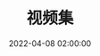 ---
title: 视频集
date: 2022-04-08 02:00:00
updated: 2022-08-28 02:00:00
type: videos
videos:
  - caption: 明日方舟 音律联觉 专场演出 2021
    url: /video/%E6%98%8E%E6%97%A5%E6%96%B9%E8%88%9F%E9%9F%B3%E5%BE%8B%E8%81%94%E8%A7%89%E4%B8%93%E5%9C%BA%E6%BC%94%E5%87%BA2021.html
    cover: https://assets.tnxg.whitenuo.cn/images/cover/%E6%98%8E%E6%97%A5%E6%96%B9%E8%88%9F%E9%9F%B3%E5%BE%8B%E8%81%94%E8%A7%89%E4%B8%93%E5%9C%BA%E6%BC%94%E5%87%BA2021.jpg

  - caption: 《崩坏3》动画短片「因你而在的故事」
    url: /video/%E3%80%8A%E5%B4%A9%E5%9D%8F3%E3%80%8B%E5%8A%A8%E7%94%BB%E7%9F%AD%E7%89%87%E3%80%8C%E5%9B%A0%E4%BD%A0%E8%80%8C%E5%9C%A8%E7%9A%84%E6%95%85%E4%BA%8B%E3%80%8D.html
    cover: https://assets.tnxg.whitenuo.cn/images/cover/%E3%80%8A%E5%B4%A9%E5%9D%8F3%E3%80%8B%E5%8A%A8%E7%94%BB%E7%9F%AD%E7%89%87%E3%80%8C%E5%9B%A0%E4%BD%A0%E8%80%8C%E5%9C%A8%E7%9A%84%E6%95%85%E4%BA%8B%E3%80%8D.jpg

  - caption: 明日方舟「同行长路」
    url: /video/%E6%98%8E%E6%97%A5%E6%96%B9%E8%88%9F%E5%90%8C%E8%A1%8C%E9%95%BF%E8%B7%AF.html
    cover: https://assets.tnxg.whitenuo.cn/images/cover/%E6%98%8E%E6%97%A5%E6%96%B9%E8%88%9F%E5%90%8C%E8%A1%8C%E9%95%BF%E8%B7%AF.png

  - caption: 崩坏3「纯真梦歌」线上音乐会
    url: /video/%E5%B4%A9%E5%9D%8F3%E3%80%8C%E7%BA%AF%E7%9C%9F%E6%A2%A6%E6%AD%8C%E3%80%8D%E7%BA%BF%E4%B8%8A%E9%9F%B3%E4%B9%90%E4%BC%9A.html
    cover: https://assets.tnxg.whitenuo.cn/images/cover/%E5%B4%A9%E5%9D%8F3%E3%80%8C%E7%BA%AF%E7%9C%9F%E6%A2%A6%E6%AD%8C%E3%80%8D%E7%BA%BF%E4%B8%8A%E9%9F%B3%E4%B9%90%E4%BC%9A.png

---